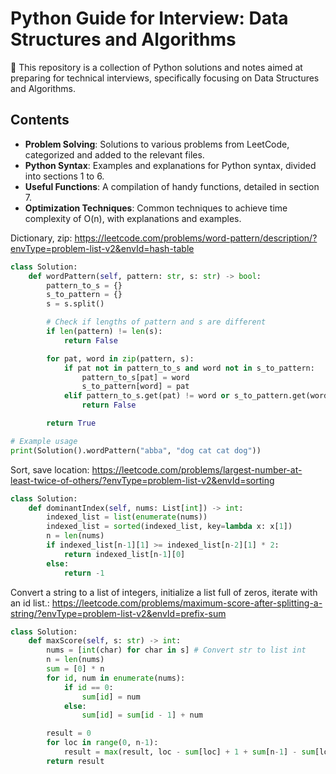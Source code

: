 # Python Guide for Interview: Data Structures and Algorithms

📌 This repository is a collection of Python solutions and notes aimed at preparing for technical interviews, specifically focusing on Data Structures and Algorithms.

## Contents

- **Problem Solving**: Solutions to various problems from LeetCode, categorized and added to the relevant files.
- **Python Syntax**: Examples and explanations for Python syntax, divided into sections 1 to 6.
- **Useful Functions**: A compilation of handy functions, detailed in section 7.
- **Optimization Techniques**: Common techniques to achieve time complexity of O(n), with explanations and examples.

Dictionary, zip:
https://leetcode.com/problems/word-pattern/description/?envType=problem-list-v2&envId=hash-table

```python
class Solution:
    def wordPattern(self, pattern: str, s: str) -> bool:
        pattern_to_s = {}
        s_to_pattern = {}
        s = s.split()

        # Check if lengths of pattern and s are different
        if len(pattern) != len(s):
            return False

        for pat, word in zip(pattern, s):
            if pat not in pattern_to_s and word not in s_to_pattern:
                pattern_to_s[pat] = word
                s_to_pattern[word] = pat
            elif pattern_to_s.get(pat) != word or s_to_pattern.get(word) != pat:
                return False

        return True

# Example usage
print(Solution().wordPattern("abba", "dog cat cat dog"))
```

Sort, save location: https://leetcode.com/problems/largest-number-at-least-twice-of-others/?envType=problem-list-v2&envId=sorting

```python
class Solution:
    def dominantIndex(self, nums: List[int]) -> int:
        indexed_list = list(enumerate(nums))
        indexed_list = sorted(indexed_list, key=lambda x: x[1])
        n = len(nums)
        if indexed_list[n-1][1] >= indexed_list[n-2][1] * 2:
            return indexed_list[n-1][0]
        else:
            return -1
```

Convert a string to a list of integers, initialize a list full of zeros, iterate with an id list.: https://leetcode.com/problems/maximum-score-after-splitting-a-string/?envType=problem-list-v2&envId=prefix-sum

```python
class Solution:
    def maxScore(self, s: str) -> int:
        nums = [int(char) for char in s] # Convert str to list int
        n = len(nums)
        sum = [0] * n
        for id, num in enumerate(nums):
            if id == 0:
                sum[id] = num
            else:
                sum[id] = sum[id - 1] + num

        result = 0
        for loc in range(0, n-1):
            result = max(result, loc - sum[loc] + 1 + sum[n-1] - sum[loc])
        return result
```
